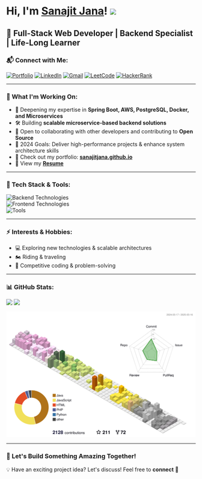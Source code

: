 <!-- Sanajit-Jana/sanajitjana's GitHub Profile -->

# Hi, I'm <a href="https://sanajitjana.github.io" target="_blank">Sanajit Jana</a>! <img src="https://media.giphy.com/media/hvRJCLFzcasrR4ia7z/giphy.gif" width="25px">

## 🚀 Full-Stack Web Developer | Backend Specialist | Life-Long Learner

### 📬 Connect with Me:
<div align="left">
<a href="https://sanajitjana.github.io/"><img alt="Portfolio" src="https://img.shields.io/badge/portfolio-008000.svg?style=for-the-badge&logo=google-chrome&logoColor=white"/></a>
<a href="https://www.linkedin.com/in/sanajitjana01/"><img alt="LinkedIn" src="https://img.shields.io/badge/linkedin-%230077B5.svg?style=for-the-badge&logo=linkedin&logoColor=white"/></a>
<a href="mailto:mail.sanajitjana@gmail.com"><img alt="Gmail" src="https://img.shields.io/badge/Gmail-D14836?style=for-the-badge&logo=gmail&logoColor=white"/></a>
<a href="https://leetcode.com/sanajitjana/"><img alt="LeetCode" src="https://img.shields.io/badge/LeetCode-FFA116?style=for-the-badge&logo=leetcode&logoColor=white"/></a>
<a href="https://www.hackerrank.com/sanajitjana"><img alt="HackerRank" src="https://img.shields.io/badge/HackerRank-32C766?style=for-the-badge&logo=hackerrank&logoColor=white"/></a>
</div>

---

### 🎯 What I'm Working On:
- 🌱 Deepening my expertise in **Spring Boot, AWS, PostgreSQL, Docker, and Microservices**
- 🛠️ Building **scalable microservice-based backend solutions**
- 👥 Open to collaborating with other developers and contributing to **Open Source**
- 🎯 2024 Goals: Deliver high-performance projects & enhance system architecture skills
- 📢 Check out my portfolio: **[sanajitjana.github.io](https://sanajitjana.github.io)**
- 📝 View my **[Resume](https://drive.google.com/uc?export=download&id=1jtjEph6YqdL_PebgMn3OwNHgH4wopH4Z)**

---

### 🔧 Tech Stack & Tools:
<div align="left">
  <img src="https://skillicons.dev/icons?i=java,spring,hibernate,postgres,mysql,redis,docker,aws" alt="Backend Technologies"/><br>
  <img src="https://skillicons.dev/icons?i=js,html,css,php" alt="Frontend Technologies"/><br>
  <img src="https://skillicons.dev/icons?i=git,github,netlify,heroku,vscode,powershell" alt="Tools"/>
</div>

---

### ⚡ Interests & Hobbies:
- 💻 Exploring new technologies & scalable architectures
- 🏍️ Riding & traveling
- 🎯 Competitive coding & problem-solving

---

### 📊 GitHub Stats:
<p>
  <img height="165em" src="https://github-readme-streak-stats.herokuapp.com/?user=sanajitjana&show_icons=true&hide_border=true&count_private=true&include_all_commits=true"/>  
  <img height="165em" src="https://github-readme-stats.vercel.app/api?username=sanajitjana&show_icons=true&hide_border=true&count_private=true&include_all_commits=true" />
</p>

![](./profile-3d-contrib/profile-season-animate.svg)

---

### 📢 Let's Build Something Amazing Together!
💡 Have an exciting project idea? Let's discuss! Feel free to **connect** 🚀
